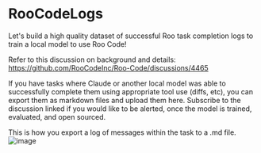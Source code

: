 # RooCodeLogs
Let's build a high quality dataset of successful Roo task completion logs to train a local model to use Roo Code!

Refer to this discussion on background and details:
https://github.com/RooCodeInc/Roo-Code/discussions/4465

If you have tasks where Claude or another local model was able to successfully complete them using appropriate tool use (diffs, etc), you can export them as markdown files and upload them here. Subscribe to the discussion linked if you would like to be alerted, once the model is trained, evaluated, and open sourced.


This is how you export a log of messages within the task to a .md file. 
![image](https://github.com/user-attachments/assets/9527f7d0-8c41-4f82-a58f-ec57b7c928c6)
